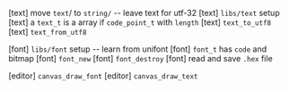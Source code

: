 [text] move `text`/ to `string/` -- leave text for utf-32
[text] `libs/text` setup
[text] a `text_t` is a array if `code_point_t` with `length`
[text] `text_to_utf8`
[text] `text_from_utf8`

[font] `libs/font` setup -- learn from unifont
[font] `font_t` has `code` and bitmap
[font] `font_new`
[font] `font_destroy`
[font] read and save `.hex` file

[editor] `canvas_draw_font`
[editor] `canvas_draw_text`

